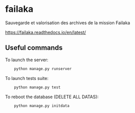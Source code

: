 # failaka
Sauvegarde et valorisation des archives de la mission Failaka

https://failaka.readthedocs.io/en/latest/

## Useful commands


To launch the server:
```bash
    python manage.py runserver
```

To launch tests suite:
```bash
    python manage.py test
```

To reboot the database (DELETE ALL DATAS):
```bash
    python manage.py initdata
```
